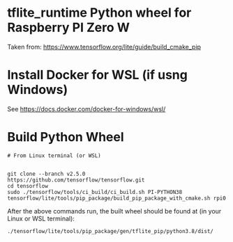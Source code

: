 tflite_runtime Python wheel for Raspberry PI Zero W
=========================================================

Taken from:
https://www.tensorflow.org/lite/guide/build_cmake_pip


# Install Docker for WSL (if usng Windows)

See https://docs.docker.com/docker-for-windows/wsl/

# Build Python Wheel

```
# From Linux terminal (or WSL)


git clone --branch v2.5.0  https://github.com/tensorflow/tensorflow.git
cd tensorflow
sudo ./tensorflow/tools/ci_build/ci_build.sh PI-PYTHON38 tensorflow/lite/tools/pip_package/build_pip_package_with_cmake.sh rpi0
```

After the above commands run, the built wheel should be found at (in your Linux or WSL terminal):
```
./tensorflow/lite/tools/pip_package/gen/tflite_pip/python3.8/dist/
```


